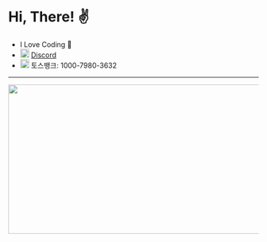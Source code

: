 # Hi, There! ✌️
- I Love Coding 💛
- <img src="https://discord.com/assets/847541504914fd33810e70a0ea73177e.ico" width="18px" height="18px"/> [Discord](https://discord.com/users/1102166553027432488)
- <img src="https://toss.im/favicon.ico" width="18px" height="18px"/> 토스뱅크: 1000-7980-3632

---

<img
  src="https://render.gitanimals.org/farms/yejunho10"
  width="850"
  height="300"
/>
